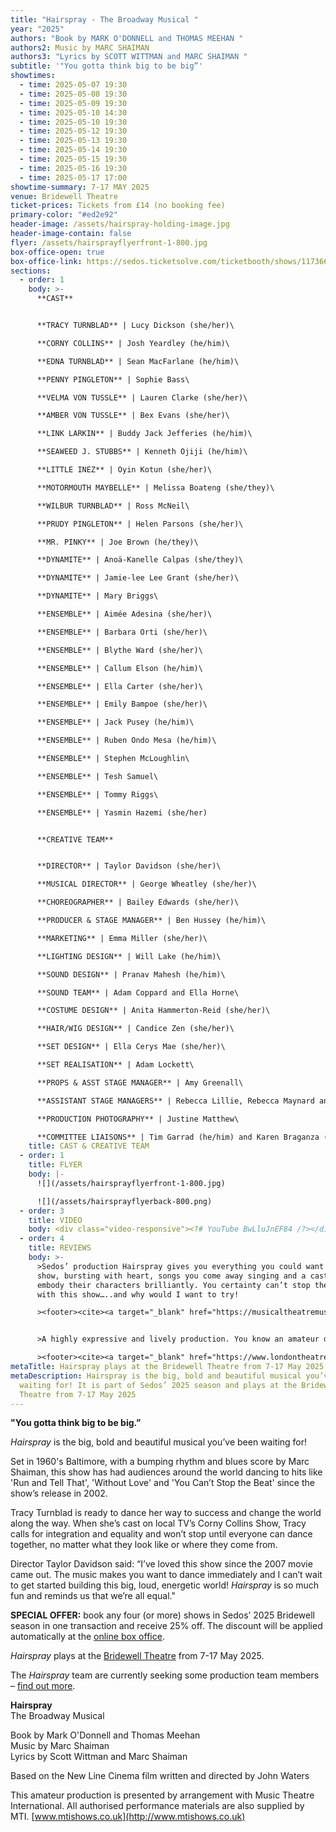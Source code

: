 ```yaml
---
title: "Hairspray - The Broadway Musical "
year: "2025"
authors: "Book by MARK O'DONNELL and THOMAS MEEHAN "
authors2: Music by MARC SHAIMAN
authors3: "Lyrics by SCOTT WITTMAN and MARC SHAIMAN "
subtitle: '"You gotta think big to be big”'
showtimes:
  - time: 2025-05-07 19:30
  - time: 2025-05-08 19:30
  - time: 2025-05-09 19:30
  - time: 2025-05-10 14:30
  - time: 2025-05-10 19:30
  - time: 2025-05-12 19:30
  - time: 2025-05-13 19:30
  - time: 2025-05-14 19:30
  - time: 2025-05-15 19:30
  - time: 2025-05-16 19:30
  - time: 2025-05-17 17:00
showtime-summary: 7-17 MAY 2025
venue: Bridewell Theatre
ticket-prices: Tickets from £14 (no booking fee)
primary-color: "#ed2e92"
header-image: /assets/hairspray-holding-image.jpg
header-image-contain: false
flyer: /assets/hairsprayflyerfront-1-800.jpg
box-office-open: true
box-office-link: https://sedos.ticketsolve.com/ticketbooth/shows/1173660212/events/428695941
sections:
  - order: 1
    body: >-
      **CAST**


      **TRACY TURNBLAD** | Lucy Dickson (she/her)\

      **CORNY COLLINS** | Josh Yeardley (he/him)\

      **EDNA TURNBLAD** | Sean MacFarlane (he/him)\

      **PENNY PINGLETON** | Sophie Bass\

      **VELMA VON TUSSLE** | Lauren Clarke (she/her)\

      **AMBER VON TUSSLE** | Bex Evans (she/her)\

      **LINK LARKIN** | Buddy Jack Jefferies (he/him)\

      **SEAWEED J. STUBBS** | Kenneth Ojiji (he/him)\

      **LITTLE INEZ** | Oyin Kotun (she/her)\

      **MOTORMOUTH MAYBELLE** | Melissa Boateng (she/they)\

      **WILBUR TURNBLAD** | Ross McNeil\

      **PRUDY PINGLETON** | Helen Parsons (she/her)\

      **MR. PINKY** | Joe Brown (he/they)\

      **DYNAMITE** | Anoä-Kanelle Calpas (she/they)\

      **DYNAMITE** | Jamie-lee Lee Grant (she/her)\

      **DYNAMITE** | Mary Briggs\

      **ENSEMBLE** | Aimée Adesina (she/her)\

      **ENSEMBLE** | Barbara Orti (she/her)\

      **ENSEMBLE** | Blythe Ward (she/her)\

      **ENSEMBLE** | Callum Elson (he/him)\

      **ENSEMBLE** | Ella Carter (she/her)\

      **ENSEMBLE** | Emily Bampoe (she/her)\

      **ENSEMBLE** | Jack Pusey (he/him)\

      **ENSEMBLE** | Ruben Ondo Mesa (he/him)\

      **ENSEMBLE** | Stephen McLoughlin\

      **ENSEMBLE** | Tesh Samuel\

      **ENSEMBLE** | Tommy Riggs\

      **ENSEMBLE** | Yasmin Hazemi (she/her)


      **CREATIVE TEAM**


      **DIRECTOR** | Taylor Davidson (she/her)\

      **MUSICAL DIRECTOR** | George Wheatley (she/her)\

      **CHOREOGRAPHER** | Bailey Edwards (she/her)\

      **PRODUCER & STAGE MANAGER** | Ben Hussey (he/him)\

      **MARKETING** | Emma Miller (she/her)\

      **LIGHTING DESIGN** | Will Lake (he/him)\

      **SOUND DESIGN** | Pranav Mahesh (he/him)\

      **SOUND TEAM** | Adam Coppard and Ella Horne\

      **COSTUME DESIGN** | Anita Hammerton-Reid (she/her)\

      **HAIR/WIG DESIGN** | Candice Zen (she/her)\

      **SET DESIGN** | Ella Cerys Mae (she/her)\

      **SET REALISATION** | Adam Lockett\

      **PROPS & ASST STAGE MANAGER** | Amy Greenall\

      **ASSISTANT STAGE MANAGERS** | Rebecca Lillie, Rebecca Maynard and Ore Aiyesimoju\

      **PRODUCTION PHOTOGRAPHY** | Justine Matthew\

      **COMMITTEE LIAISONS** | Tim Garrad (he/him) and Karen Braganza (she/her)
    title: CAST & CREATIVE TEAM
  - order: 1
    title: FLYER
    body: |-
      ![](/assets/hairsprayflyerfront-1-800.jpg)

      ![](/assets/hairsprayflyerback-800.png)
  - order: 3
    title: VIDEO
    body: <div class="video-responsive"><?# YouTube BwLluJnEF84 /?></div>
  - order: 4
    title: REVIEWS
    body: >-
      >Sedos’ production Hairspray gives you everything you could want in a
      show, bursting with heart, songs you come away singing and a cast that
      embody their characters brilliantly. You certainty can’t stop the beat
      with this show…..and why would I want to try!

      ><footer><cite><a target="_blank" href="https://musicaltheatremusings.co.uk/hairspray-sedos">Hairspray, 2025, Musical Theatre Musings</a></cite></footer>


      >A highly expressive and lively production. You know an amateur dramatics society is doing something right when it puts on something more enjoyable than some of the shows on West End stages at the moment.

      ><footer><cite><a target="_blank" href="https://www.londontheatre1.com/reviews/hairspray-bridewell-theatre-review/">Hairspray, 2025, London Theatre 1 (****)</a></cite></footer>
metaTitle: Hairspray plays at the Bridewell Theatre from 7-17 May 2025
metaDescription: Hairspray is the big, bold and beautiful musical you’ve been
  waiting for! It is part of Sedos’ 2025 season and plays at the Bridewell
  Theatre from 7-17 May 2025
---
```

**"You gotta think big to be big.”** 

*Hairspray* is the big, bold and beautiful musical you’ve been waiting for! 

Set in 1960's Baltimore, with a bumping rhythm and blues score by Marc Shaiman, this show has had audiences around the world dancing to hits like 'Run and Tell That', 'Without Love' and 'You Can’t Stop the Beat' since the show’s release in 2002. 

Tracy Turnblad is ready to dance her way to success and change the world along the way. When she’s cast on local TV’s Corny Collins Show, Tracy calls for integration and equality and won’t stop until everyone can dance together, no matter what they look like or where they come from.

Director Taylor Davidson said: “I’ve loved this show since the 2007 movie came out. The music makes you want to dance immediately and I can’t wait to get started building this big, loud, energetic world! *Hairspray* is so much fun and reminds us that we’re all equal."

**SPECIAL OFFER:** book any four (or more) shows in Sedos’ 2025 Bridewell season in one transaction and receive 25% off. The discount will be applied automatically at the [online box office](https://sedos.ticketsolve.com/ticketbooth/shows). 

*Hairspray* plays at the [Bridewell Theatre](https://www.sedos.co.uk/venues/bridewell) from 7-17 May 2025.

The *Hairspray* team are currently seeking some production team members – [find out more](https://www.sedos.co.uk/news/2025-01-23-hairspray-production-team-roles).

**Hairspray**\
The Broadway Musical 

Book by Mark O'Donnell and Thomas Meehan \
Music by Marc Shaiman\
Lyrics by Scott Wittman and Marc Shaiman

Based on the New Line Cinema film written and directed by John Waters

This amateur production is presented by arrangement with Music Theatre International. All authorised performance materials are also supplied by MTI. [www.mtishows.co.uk](http://www.mtishows.co.uk)

